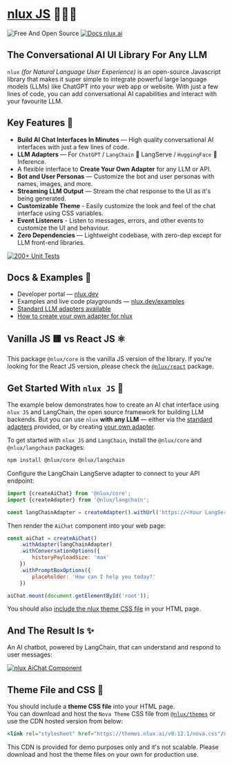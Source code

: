 # [nlux JS](https://nlux.ai) 🌲✨💬

![Free And Open Source](https://img.shields.io/badge/Free%20%26%20Open%20Source-1ccb61)
[![Docs nlux.ai](https://img.shields.io/badge/Docs_Website-nlux.dev-fa896b)](https://nlux.dev)

## The Conversational AI UI Library For Any LLM

`nlux` _(for Natural Language User Experience)_ is an open-source Javascript library that makes it super simple to
integrate powerful large language models (LLMs) like ChatGPT into your web app or website. With just a few lines
of code, you can add conversational AI capabilities and interact with your favourite LLM.

## Key Features 🌟

* **Build AI Chat Interfaces In Minutes** ― High quality conversational AI interfaces with just a few lines of code.
* **LLM Adapters** ― For `ChatGPT` / `LangChain` 🦜 LangServe / `HuggingFace` 🤗 Inference.
* A flexible interface to **Create Your Own Adapter** for any LLM or API.
* **Bot and User Personas** ― Customize the bot and user personas with names, images, and more.
* **Streaming LLM Output** ― Stream the chat response to the UI as it's being generated.
* **Customizable Theme** - Easily customize the look and feel of the chat interface using CSS variables.
* **Event Listeners** - Listen to messages, errors, and other events to customize the UI and behaviour.
* **Zero Dependencies** ― Lightweight codebase, with zero-dep except for LLM front-end libraries.

[![200+ Unit Tests](https://github.com/nluxai/nlux/actions/workflows/run-all-tests.yml/badge.svg)](https://github.com/nluxai/nlux/actions/workflows/run-all-tests.yml)

## Docs & Examples 📖

* Developer portal ― [nlux.dev](https://nlux.dev/)
* Examples and live code playgrounds ― [nlux.dev/examples](https://nlux.dev/examples)
* [Standard LLM adapters available](https://nlux.dev/learn/adapters)
* [How to create your own adapter for nlux](https://nlux.dev/learn/adapters/custom-adapters/create-custom-adapter)

## Vanilla JS 🟨 vs React JS ⚛️

This package `@nlux/core` is the vanilla JS version of the library.
If you're looking for the React JS version, please check
the [`@nlux/react`](https://www.npmjs.com/package/@nlux/react) package.

## Get Started With `nlux JS` 🚀

The example below demonstrates how to create an AI chat interface using `nlux JS` and LangChain, the open source
framework for building LLM backends. But you can use `nlux` **with any LLM** ― either
via the [standard adapters](https://nlux.dev/learn/adapters) provided, or
by creating [your own adapter](https://nlux.dev/learn/adapters/custom-adapters/create-custom-adapter).

To get started with `nlux JS` and `LangChain`, install the `@nlux/core` and `@nlux/langchain` packages:

```sh
npm install @nlux/core @nlux/langchain
```

Configure the LangChain LangServe adapter to connect to your API endpoint:

```js
import {createAiChat} from '@nlux/core';
import {createAdapter} from '@nlux/langchain';

const langChainAdapter = createAdapter().withUrl('https://<Your LangServe Runnable URL>');
```

Then render the `AiChat` component into your web page:

```js
const aiChat = createAiChat()
    .withAdapter(langChainAdapter)
    .withConversationOptions({
        historyPayloadSize: 'max'
    })
    .withPromptBoxOptions({
        placeholder: 'How can I help you today?'
    })

aiChat.mount(document.getElementById('root'));
```

You should also [include the nlux theme CSS file](#theme-file-and-css-) in your HTML page.

## And The Result Is ✨

An AI chatbot, powered by LangChain, that can understand and respond to user messages:

[![nlux AiChat Component](https://nlux.ai/images/demos/chat-convo-demo-fin-advisor.gif)](https://nlux.ai)

## Theme File and CSS 🎨

You should include a **theme CSS file** into your HTML page.<br />
You can download and host the `Nova Theme` CSS file
from [`@nlux/themes`](https://www.npmjs.com/package/@nlux/themes) or use the
CDN hosted version from below:

```jsx
<link rel="stylesheet" href="https://themes.nlux.ai/v0.12.1/nova.css"/>
```

This CDN is provided for demo purposes only and it's not scalable.
Please download and host the theme files on your own for production use.
